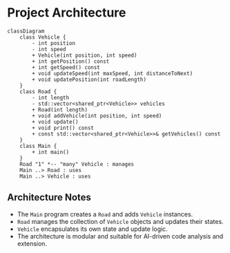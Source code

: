# Project Architecture

```mermaid
classDiagram
    class Vehicle {
        - int position
        - int speed
        + Vehicle(int position, int speed)
        + int getPosition() const
        + int getSpeed() const
        + void updateSpeed(int maxSpeed, int distanceToNext)
        + void updatePosition(int roadLength)
    }
    class Road {
        - int length
        - std::vector<shared_ptr<Vehicle>> vehicles
        + Road(int length)
        + void addVehicle(int position, int speed)
        + void update()
        + void print() const
        + const std::vector<shared_ptr<Vehicle>>& getVehicles() const
    }
    class Main {
        + int main()
    }
    Road "1" *-- "many" Vehicle : manages
    Main ..> Road : uses
    Main ..> Vehicle : uses
```

## Architecture Notes
- The `Main` program creates a `Road` and adds `Vehicle` instances.
- `Road` manages the collection of `Vehicle` objects and updates their states.
- `Vehicle` encapsulates its own state and update logic.
- The architecture is modular and suitable for AI-driven code analysis and extension.
